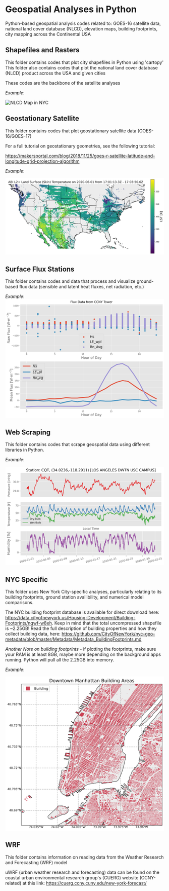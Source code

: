 # Geospatial Analyses in Python
Python-based geospatial analysis codes related to: GOES-16 satellite data, national land cover database (NLCD), elevation maps, building footprints, city mapping across the Continental USA

## Shapefiles and Rasters
This folder contains codes that plot city shapefiles in Python using 'cartopy' 
This folder also contains codes that plot the national land cover database (NLCD) product across the USA and given cities

These codes are the backbone of the satellite analyses

*Example*:

![NLCD Map in NYC](./image_repository/NLCD_w_city_boundary_nyc.png)

## Geostationary Satellite
This folder contains codes that plot geostationary satellite data (GOES-16/GOES-17)

For a full tutorial on geostationary geometries, see the following tutorial:

https://makersportal.com/blog/2018/11/25/goes-r-satellite-latitude-and-longitude-grid-projection-algorithm


*Example*:

![GOES-16 Satellite LST Example](./image_repository/GOES16_LST_test.png)

## Surface Flux Stations

This folder contains codes and data that process and visualize ground-based flux data (sensible and latent heat fluxes, net radiation, etc.)


*Example*:
![CCNY Flux Data Example](./image_repository/ccny_flux_diurnal_example.png)

## Web Scraping

This folder contains codes that scrape geospatial data using different libraries in Python. 

*Example*:

![FTP Grab from ASOS Station CQT (Los Angeles)](./image_repository/FTP_ASOS_plot.png)

## NYC Specific

This folder uses New York City-specific analyses, particularly relating to its building footprints, ground station availibility, and numerical model comparisons.

The NYC building footprint database is available for direct download here: https://data.cityofnewyork.us/Housing-Development/Building-Footprints/nqwf-w8eh. Keep in mind that the total uncompressed shapefile is ~2.25GB! Read the full description of building properties and how they collect building data, here: https://github.com/CityOfNewYork/nyc-geo-metadata/blob/master/Metadata/Metadata_BuildingFootprints.md

*Another Note on building footprints* - if plotting the footprints, make sure your RAM is at least 8GB, maybe more depending on the background apps running. Python will pull all the 2.25GB into memory.

*Example*:

![NYC Building Footprints Manhattan](./image_repository/nyc_building_footprint_zoom.png)

## WRF

This folder contains information on reading data from the Weather Research and Forecasting (WRF) model

uWRF (urban weather research and forecasting) data can be found on the coastal urban environmental research group's (CUERG) website (CCNY-related) at this link: https://cuerg.ccny.cuny.edu/new-york-forecast/
